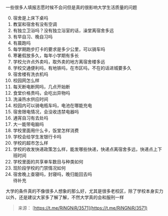 一些很多人填报志愿时候不会问但是真的很影响大学生活质量的问题  
  
0. 宿舍是上床下桌吗  
1. 教室和宿舍有没有空调  
2. 有独立卫浴吗？没有独立浴室的话，澡堂离宿舍多远  
3. 有早自习、晚自习吗  
4. 有晨跑吗  
5. 每学期跑步打卡的要求是多少公里，可以骑车吗  
6. 寒暑假放多久，每年小学期有多长  
7. 学校允许点外卖吗，取外卖的地方离宿舍楼多远  
8. 学校交通便利吗，有地铁吗，在市区吗，不在的话进城要多久  
9. 宿舍楼有洗衣机吗  
10. 校园网怎么样  
11. 每天断电断网吗，几点开始断  
12. 食堂价格贵吗，会吃出异物吗  
13. 洗澡热水供应时间  
14. 校园内可以骑电瓶车吗，电池在哪能充电  
15. 宿舍限电情况，会没收违禁电器吗  
16. 通宵自习有去处吗  
17. 大一能带电脑吗  
18. 学校里面用什么卡，饭堂怎样消费  
19. 学校会给学生发银行卡吗  
20. 学校的超市怎么样  
21. 学校的收发快递政策怎么样，能发哪些快递，快递点离宿舍多远，快递点上下班时间  
22. 学校里面的共享单车数目与种类如何  
23. 现阶段学校的门禁情况如何  
24. 宿舍晚上查寝吗，封寝吗，晚归能回去吗  
待补充
  
大学的条件真的不像很多人想象的那么好，尤其是很多老校区，除了学校本身实力以外，还是建议大家多了解了解，不然大学真的会和服刑一样
  
> 来源： [https://t.me/RiNGNiR/3571](https://t.me/RiNGNiR/3571)